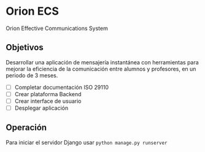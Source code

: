 # Orion ECS

Orion Effective Communications System

## Objetivos

Desarrollar una aplicación de mensajería instantánea con herramientas para mejorar la eficiencia de la comunicación entre alumnos y profesores, en un periodo de 3 meses.

- [ ]  Completar documentación ISO 29110
- [ ]  Crear plataforma Backend
- [ ]  Crear interface de usuario
- [ ]  Desplegar aplicación

## Operación

Para iniciar el servidor Django usar `python manage.py runserver`
